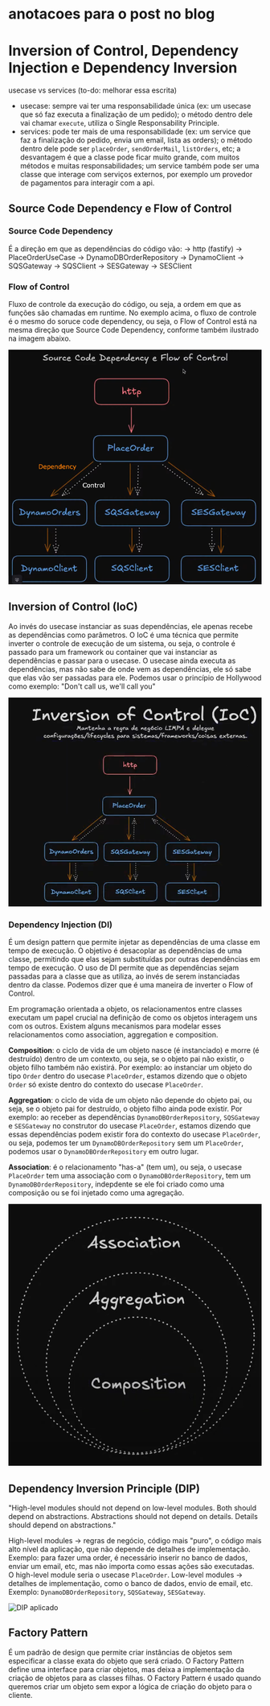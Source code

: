 # anotacoes para o post no blog

# Inversion of Control, Dependency Injection e Dependency Inversion

usecase vs services (to-do: melhorar essa escrita)

- usecase: sempre vai ter uma responsabilidade única (ex: um usecase que só faz executa a finalização de um pedido); o método dentro dele vai chamar `execute`, utiliza o Single Responsability Principle.
- services: pode ter mais de uma responsabilidade (ex: um service que faz a finalização do pedido, envia um email, lista as orders); o método dentro dele pode ser `placeOrder`, `sendOrderMail`, `listOrders`, etc; a desvantagem é que a classe pode ficar muito grande, com muitos métodos e muitas responsabilidades; um service também pode ser uma classe que interage com serviços externos, por exemplo um provedor de pagamentos para interagir com a api.

## Source Code Dependency e Flow of Control

### Source Code Dependency

É a direção em que as dependências do código vão:
-> http (fastify)
-> PlaceOrderUseCase
-> DynamoDBOrderRepository
-> DynamoClient
-> SQSGateway
-> SQSClient
-> SESGateway
-> SESClient

### Flow of Control

Fluxo de controle da execução do código, ou seja, a ordem em que as funções são chamadas em runtime. No exemplo acima, o fluxo de controle é o mesmo do soruce code dependency, ou seja, o Flow of Control está na mesma direção que Source Code Dependency, conforme também ilustrado na imagem abaixo.

![Flow of Control e Source Code Dependency na mesma direção](docs/foc-scd-1.png)

## Inversion of Control (IoC)

Ao invés do usecase instanciar as suas dependências, ele apenas recebe as dependências como parâmetros. O IoC é uma técnica que permite inverter o controle de execução de um sistema, ou seja, o controle é passado para um framework ou container que vai instanciar as dependências e passar para o usecase. O usecase ainda executa as dependências, mas não sabe de onde vem as dependências, ele só sabe que elas vão ser passadas para ele.
Podemos usar o princípio de Hollywood como exemplo: "Don't call us, we'll call you"

![Inversion of Control (IoC)](docs/foc-scd-2.png)

### Dependency Injection (DI)

É um design pattern que permite injetar as dependências de uma classe em tempo de execução. O objetivo é desacoplar as dependências de uma classe, permitindo que elas sejam substituídas por outras dependências em tempo de execução. O uso de DI permite que as dependências sejam passadas para a classe que as utiliza, ao invés de serem instanciadas dentro da classe. Podemos dizer que é uma maneira de inverter o Flow of Control.

Em programação orientada a objeto, os relacionamentos entre classes executam um papel crucial na definição de como os objetos interagem uns com os outros. Existem alguns mecanismos para modelar esses relacionamentos como association, aggregation e composition.

**Composition**: o ciclo de vida de um objeto nasce (é instanciado) e morre (é destruído) dentro de um contexto, ou seja, se o objeto pai não existir, o objeto filho também não existirá. Por exemplo: ao instanciar um objeto do tipo `Order` dentro do usecase `PlaceOrder`, estamos dizendo que o objeto `Order` só existe dentro do contexto do usecase `PlaceOrder`.

**Aggregation**: o ciclo de vida de um objeto não depende do objeto pai, ou seja, se o objeto pai for destruído, o objeto filho ainda pode existir. Por exemplo: ao receber as dependências `DynamoDBOrderRepository`, `SQSGateway` e `SESGateway` no construtor do usecase `PlaceOrder`, estamos dizendo que essas dependências podem existir fora do contexto do usecase `PlaceOrder`, ou seja, podemos ter um `DynamoDBOrderRepository` sem um `PlaceOrder`, podemos usar o `DynamoDBOrderRepository` em outro lugar.

**Association**: é o relacionamento "has-a" (tem um), ou seja, o usecase `PlaceOrder` tem uma associação com o `DynamoDBOrderRepository`, tem um `DynamoDBOrderRepository`, indepdente se ele foi criado como uma composição ou se foi injetado como uma agregação.

![Association, Aggregation e Composition](docs/association-aggregation-composition.png)

## Dependency Inversion Principle (DIP)

"High-level modules should not depend on low-level modules. Both should depend on abstractions. Abstractions should not depend on details. Details should depend on abstractions."

High-level modules -> regras de negócio, código mais "puro", o código mais alto nível da aplicação, que não depende de detalhes de implementação. Exemplo: para fazer uma order, é necessário inserir no banco de dados, enviar um email, etc, mas não importa como essas ações são executadas. O high-level module seria o usecase `PlaceOrder`.
Low-level modules -> detalhes de implementação, como o banco de dados, envio de email, etc. Exemplo: `DynamoDBOrderRepository`, `SQSGateway`, `SESGateway`.

![DIP aplicado](dip.png)

## Factory Pattern

É um padrão de design que permite criar instâncias de objetos sem especificar a classe exata do objeto que será criado. O Factory Pattern define uma interface para criar objetos, mas deixa a implementação da criação de objetos para as classes filhas. O Factory Pattern é usado quando queremos criar um objeto sem expor a lógica de criação do objeto para o cliente.
